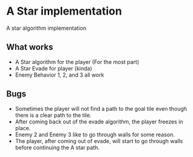 # A Star implementation
A star algorithm implementation

What works
----------
- A Star algorithm for the player (For the most part)
- A Star Evade for player (kinda)
- Enemy Behavior 1, 2, and 3 all work

Bugs
----
- Sometimes the player will not find a path to the goal tile even though there is a clear path to the tile.
- After coming back out of the evade algorithm, the player freezes in place.
- Enemy 2 and Enemy 3 like to go through walls for some reason.
- The player, after coming out of evade, will start to go through walls before continuing the A star path.
